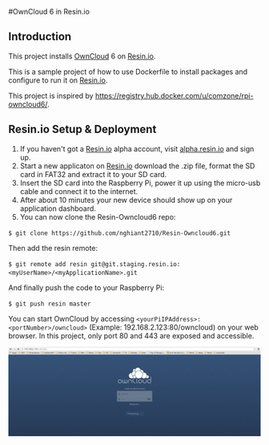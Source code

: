 #OwnCloud 6 in Resin.io


## Introduction

This project installs [OwnCloud](http://owncloud.org/) 6 on [Resin.io](http://resin.io).

This is a sample project of how to use Dockerfile to install packages and configure to run it on [Resin.io](http://resin.io). 

This project is inspired by https://registry.hub.docker.com/u/comzone/rpi-owncloud6/.

## Resin.io Setup & Deployment

1. If you haven't got a [Resin.io](http://resin.io) alpha account, visit [alpha.resin.io](http://alpha.resin.io) and sign up.
1. Start a new applicaton on [Resin.io](http://resin.io) download the .zip file, format the SD card in FAT32 and extract it to your SD card. 
1. Insert the SD card into the Raspberry Pi, power it up using the micro-usb cable and connect it to the internet.
1. After about 10 minutes your new device should show up on your application dashboard.
1. You can now clone the Resin-Owncloud6 repo:

`$ git clone https://github.com/nghiant2710/Resin-Owncloud6.git`

Then add the resin remote:

`$ git remote add resin git@git.staging.resin.io:<myUserName>/<myApplicationName>.git`

And finally push the code to your Raspberry Pi:

`$ git push resin master`

You can start OwnCloud by accessing `<yourPiIPAddress>:<portNumber>/owncloud>` (Example: 192.168.2.123:80/owncloud) on your web browser. In this project, only port 80 and 443 are exposed and accessible.

![Owncloud Login Page](/images/Login.JPG)